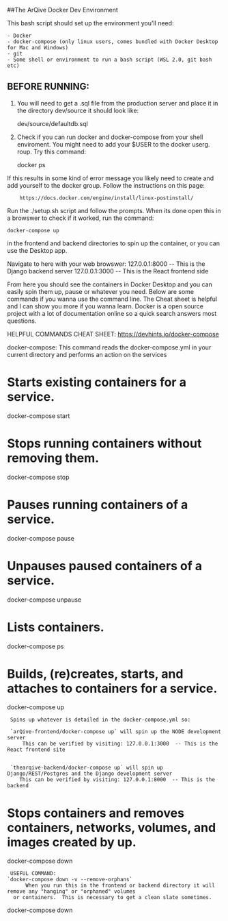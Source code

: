 ##The ArQive Docker Dev Environment

This bash script should set up the environment you'll need:

    - Docker
    - docker-compose (only linux users, comes bundled with Docker Desktop for Mac and Windows)
    - git
    - Some shell or environment to run a bash script (WSL 2.0, git bash etc)

## BEFORE RUNNING:

1. You will need to get a .sql file from the production server and
  place it in the directory dev/source it should look like:

  	dev/source/defaultdb.sql

2. Check if you can run docker and docker-compose from your shell
  enviroment. You might need to add your $USER to the docker userg. roup.  Try this
  command:

	docker ps

If this results in some kind of error message you likely need to create and add yourself
to the docker group.  Follow the instructions on this page:

        https://docs.docker.com/engine/install/linux-postinstall/


Run the ./setup.sh script and follow the prompts.
When its done open this in a browswer to check if it worked,
run the command:

`docker-compose up`

in the frontend and backend directories to spin up the container,
or you can use the Desktop app.

Navigate to here with your web browswer:
127.0.0.1:8000  -- This is the Django backend server
127.0.0.1:3000  -- This is the React frontend side


From here you should see the containers in Docker Desktop and
you can easily spin them up, pause or whatever you need. Below
are some commands if you wanna use the command line.  The Cheat
sheet is helpful and I can show you more if you wanna learn.
Docker is a open source project with a lot of documentation online
so a quick search answers most questions.

HELPFUL COMMANDS
CHEAT SHEET: https://devhints.io/docker-compose

docker-compose:
  This command reads the docker-compose.yml in your current directory and performs an
  action on the services
   # Starts existing containers for a service.
   docker-compose start

   # Stops running containers without removing them.
   docker-compose stop

   # Pauses running containers of a service.
   docker-compose pause

   # Unpauses paused containers of a service.
   docker-compose unpause

   # Lists containers.
   docker-compose ps

   # Builds, (re)creates, starts, and attaches to containers for a service.
   docker-compose up

     Spins up whatever is detailed in the docker-compose.yml so:

     `arQive-frontend/docker-compose up` will spin up the NODE development server
         This can be verified by visiting: 127.0.0.1:3000  -- This is the React frontend site


     `thearqive-backend/docker-compose up` will spin up Django/REST/Postgres and the Django development server
     	This can be verified by visiting: 127.0.0.1:8000  -- This is the backend

   # Stops containers and removes containers, networks, volumes, and images created by up.
   docker-compose down

     USEFUL COMMAND:
	`docker-compose down -v --remove-orphans`
          When you run this in the frontend or backend directory it will remove any "hanging" or "orphaned" volumes
	  or containers.  This is necessary to get a clean slate sometimes.


  docker-compose down

